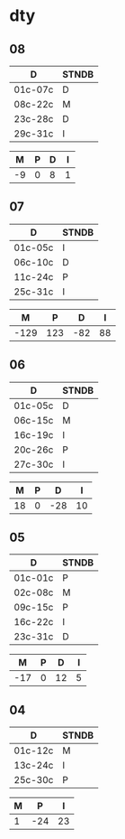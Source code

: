 # dty

## 08

| D       | STNDB  |
| ------- | -- |
| 01c-07c |  D  |
| 08c-22c |  M  |
| 23c-28c |  D  |
| 29c-31c |  I  |

| **M** | **P**  | **D** | **I** |
| --- | --- | --- | --- |
|  -9 |   0 |  8 |  1 |

## 07

| D       | STNDB  |
| ------- | -- |
| 01c-05c |  I  |
| 06c-10c |  D  |
| 11c-24c |  P  |
| 25c-31c |  I  |

| **M** | **P**  | **D** | **I** |
| --- | --- | --- | --- |
|  -129 | 123 |  -82 |  88 |

## 06

| D       | STNDB  |
| ------- | -- |
| 01c-05c |  D  |
| 06c-15c |  M  |
| 16c-19c |  I  |
| 20c-26c |  P  |
| 27c-30c |  I  |

| **M** | **P**  | **D** | **I** |
| --- | --- | --- | --- |
| 18 |   0 |  -28 |  10 |

## 05

| D       | STNDB |
| ------- | -- |
| 01c-01c |  P  |
| 02c-08c |  M  |
| 09c-15c |  P  |
| 16c-22c |  I  |
| 23c-31c |  D  |

| **M** | **P**  | **D** | **I** |
| --- | --- | --- | --- |
| -17 |   0 |  12 |   5 |

## 04

| D       | STNDB |
| ------- | -- |
| 01c-12c |  M  |
| 13c-24c |  I  |
| 25c-30c |  P  |

| **M**  | **P**  | **I**  |
|  ---  | --- |   ---  |
|  1  |  -24  |  23  |
